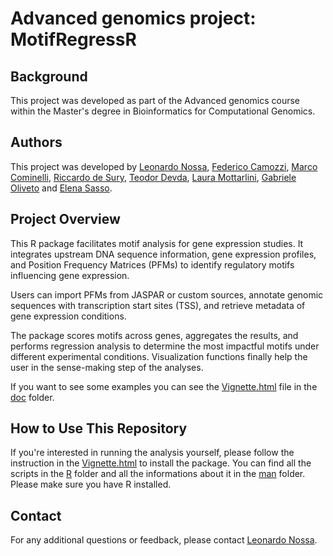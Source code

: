 # Advanced genomics project: MotifRegressR


## Background
This project was developed as part of the Advanced genomics course within the Master's degree in 
Bioinformatics for Computational Genomics.

## Authors
This project was developed by [Leonardo Nossa](https://github.com/LeonardoNossa), 
[Federico Camozzi](https://github.com/Federico-Camozzi), [Marco Cominelli](https://github.com/marco-cominelli01), 
[Riccardo de Sury](), [Teodor Devda](https://github.com/doroteo17), [Laura Mottarlini](),
[Gabriele Oliveto](https://github.com/Gab-23) and [Elena Sasso](https://github.com/elenasasso).


## Project Overview
This R package facilitates motif analysis for gene expression studies. It 
integrates upstream DNA sequence information, gene expression profiles, and 
Position Frequency Matrices (PFMs) to identify regulatory motifs influencing 
gene expression.

Users can import PFMs from JASPAR or custom sources, annotate genomic sequences 
with transcription start sites (TSS), and retrieve metadata of gene expression 
conditions.

The package scores motifs across genes, aggregates the results, and performs 
regression analysis to determine the most impactful motifs under different 
experimental conditions. Visualization functions finally help the user in the 
sense-making step of the analyses.


If you want to see some examples you can see the [Vignette.html](Vignette.html) file in the [doc](doc) folder.

## How to Use This Repository
If you're interested in running the analysis yourself, please follow the instruction in the [Vignette.html](Vignette.html) 
to install the package.
You can find all the scripts in the [R](R) folder and all the informations about it in the [man](man) folder. 
Please make sure you have R installed.


## Contact
For any additional questions or feedback, please contact [Leonardo Nossa](mailto:leonardo.nossa@studenti.unimi.it).
